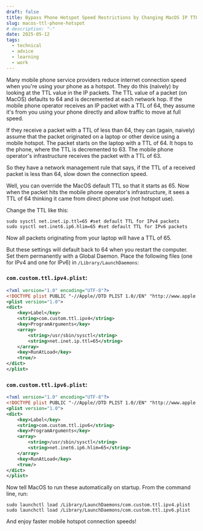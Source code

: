 ```yaml
---
draft: false
title: Bypass Phone Hotspot Speed Restrictions by Changing MacOS IP TTLs
slug: macos-ttl-phone-hotspot
# description: "-"
date: 2025-05-12
tags:
  - technical
  - advice
  - learning
  - work
---
```

Many mobile phone service providers reduce internet connection speed when you're using your phone as a hotspot. They do this (naively) by looking at the TTL value in the IP packets. The TTL value of a packet (on MacOS) defaults to 64 and is decremented at each network hop. If the mobile phone operator receives an IP packet with a TTL of 64, they assume it's from you using your phone directly and allow traffic to move at full speed.

If they receive a packet with a TTL of less than 64, they can (again, naively) assume that the packet originated on a laptop or other device using a mobile hotspot. The packet starts on the laptop with a TTL of 64. It hops to the phone, where the TTL is decremented to 63. The mobile phone operator's infrastructure receives the packet with a TTL of 63.

So they have a network management rule that says, if the TTL of a received packet is less than 64, slow down the connection speed.

Well, you can override the MacOS default TTL so that it starts as 65. Now when the packet hits the mobile phone operator's infrastructure, it sees a TTL of 64 thinking it came from direct phone use (not hotspot use).

Change the TTL like this:

```shell
sudo sysctl net.inet.ip.ttl=65 #set default TTL for IPv4 packets
sudo sysctl net.inet6.ip6.hlim=65 #set default TTL for IPv6 packets
```

Now all packets originating from your laptop will have a TTL of 65.

But these settings will default back to 64 when you restart the computer. Set them permanently with a Global Daemon. Place the following files (one for IPv4 and one for IPv6) in `/Library/LaunchDaemons`:

### `com.custom.ttl.ipv4.plist`:

```xml
<?xml version="1.0" encoding="UTF-8"?>
<!DOCTYPE plist PUBLIC "-//Apple//DTD PLIST 1.0//EN" "http://www.apple.com/DTDs/PropertyList-1.0.dtd">
<plist version="1.0">
<dict>
	<key>Label</key>
	<string>com.custom.ttl.ipv4</string>
	<key>ProgramArguments</key>
	<array>
		<string>/usr/sbin/sysctl</string>
		<string>net.inet.ip.ttl=65</string>
	</array>
	<key>RunAtLoad</key>
	<true/>
</dict>
</plist>
```

### `com.custom.ttl.ipv6.plist`:

```xml
<?xml version="1.0" encoding="UTF-8"?>
<!DOCTYPE plist PUBLIC "-//Apple//DTD PLIST 1.0//EN" "http://www.apple.com/DTDs/PropertyList-1.0.dtd">
<plist version="1.0">
<dict>
	<key>Label</key>
	<string>com.custom.ttl.ipv6</string>
	<key>ProgramArguments</key>
	<array>
		<string>/usr/sbin/sysctl</string>
		<string>net.inet6.ip6.hlim=65</string>
	</array>
	<key>RunAtLoad</key>
	<true/>
</dict>
</plist>
```

Now tell MacOS to run these automatically on startup. From the command line, run:

```shell
sudo launchctl load /Library/LaunchDaemons/com.custom.ttl.ipv4.plist
sudo launchctl load /Library/LaunchDaemons/com.custom.ttl.ipv6.plist
```

And enjoy faster mobile hotspot connection speeds!

